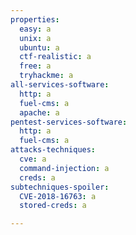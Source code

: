 ```yaml
---
properties:
  easy: a
  unix: a
  ubuntu: a
  ctf-realistic: a
  free: a
  tryhackme: a
all-services-software:
  http: a
  fuel-cms: a
  apache: a
pentest-services-software:
  http: a
  fuel-cms: a
attacks-techniques:
  cve: a
  command-injection: a
  creds: a
subtechniques-spoiler:
  CVE-2018-16763: a
  stored-creds: a

---
```

